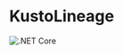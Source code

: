 # KustoLineage

![.NET Core](https://github.com/cosh/KustoLineage/workflows/.NET%20Core/badge.svg?branch=master)
